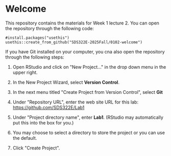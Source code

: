 # Welcome

This repository contains the materials for Week 1 lecture 2. You can open the repository through the following code:

```
#install.packages("usethis")
usethis::create_from_github("SDS322E-2025Fall/0102-welcome")
```

If you have Git installed on your computer, you cna also open the repository through the following steps:

1. Open RStudio and click on "New Project..." in the drop down menu in the upper right.

2. In the New Project Wizard, select **Version Control**. 

3. In the next menu titled "Create Project from Version Control", select **Git**

4. Under "Repository URL", enter the web site URL for this lab: https://github.com/SDS322E/Lab1

5. Under "Project directory name", enter **Lab1**. (RStudio may automatically put this into the box for you.)

6. You may choose to select a directory to store the project or you can use the default.

7. Click "Create Project".
